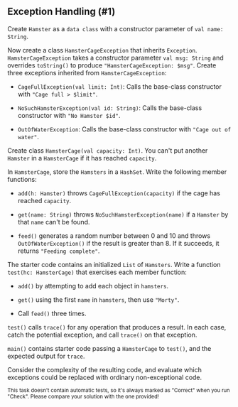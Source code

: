## Exception Handling (#1)

Create `Hamster` as a `data class` with a constructor parameter of `val name:
String`.

Now create a class `HamsterCageException` that inherits `Exception`.
`HamsterCageException` takes a constructor parameter `val msg: String` and
overrides `toString()` to produce `"HamsterCageException: $msg"`. Create three
exceptions inherited from `HamsterCageException`:

- `CageFullException(val limit: Int)`: Calls the base-class constructor
  with `"Cage full > $limit"`.

- `NoSuchHamsterException(val id: String)`: Calls the base-class constructor
  with `"No Hamster $id"`.

- `OutOfWaterException`: Calls the base-class constructor
  with `"Cage out of water"`.

Create class `HamsterCage(val capacity: Int)`. You can't put another `Hamster`
in a `HamsterCage` if it has reached `capacity`.

In `HamsterCage`, store the `Hamsters` in a `HashSet`. Write the following
member functions:

- `add(h: Hamster)` throws `CageFullException(capacity)` if the cage has
  reached `capacity`.

- `get(name: String)` throws `NoSuchHamsterException(name)` if a `Hamster` by
  that `name` can't be found.

- `feed()` generates a random number between 0 and 10 and throws
  `OutOfWaterException()` if the result is greater than 8. If it succeeds, it
  returns `"Feeding complete"`.

The starter code contains an initialized `List` of `Hamsters`. Write a
function `test(hc: HamsterCage)` that exercises each member function:

- `add()` by attempting to add each object in `hamsters`.

- `get()` using the first `name` in `hamsters`, then use `"Morty"`.

- Call `feed()` three times.

`test()` calls `trace()` for any operation that produces a result. In each
case, catch the potential exception, and call `trace()` on that exception.

`main()` contains starter code passing a `HamsterCage` to `test()`, and the
expected output for `trace`.

Consider the complexity of the resulting code, and evaluate which exceptions
could be replaced with ordinary non-exceptional code.

<sub> This task doesn't contain automatic tests,
so it's always marked as "Correct" when you run "Check".
Please compare your solution with the one provided! </sub>
